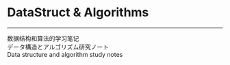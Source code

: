 # DataStruct & Algorithms
---
数据结构和算法的学习笔记  
データ構造とアルゴリズム研究ノート  
Data structure and algorithm study notes  